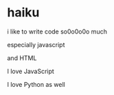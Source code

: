 # haiku

i like to write code so0o0o0o much

especially javascript

and HTML


I love JavaScript

I love Python as well
